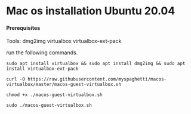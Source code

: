 # Mac os installation Ubuntu 20.04

#### Prerequisites
Tools:
dmg2img
virtualbox
virtualbox-ext-pack


run the following commands.

`sudo apt install virtualbox && sudo apt install dmg2img && sudo apt install virtualbox-ext-pack`

`curl -O https://raw.githubusercontent.com/myspaghetti/macos-virtualbox/master/macos-guest-virtualbox.sh`

`chmod +x ./macos-guest-virtualbox.sh`

`sudo ./macos-guest-virtualbox.sh`



